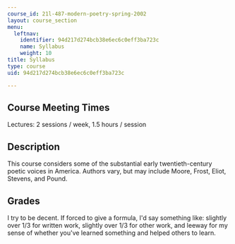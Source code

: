 ```yaml
---
course_id: 21l-487-modern-poetry-spring-2002
layout: course_section
menu:
  leftnav:
    identifier: 94d217d274bcb38e6ec6c0eff3ba723c
    name: Syllabus
    weight: 10
title: Syllabus
type: course
uid: 94d217d274bcb38e6ec6c0eff3ba723c

---
```


Course Meeting Times
--------------------

Lectures: 2 sessions / week, 1.5 hours / session

Description
-----------

This course considers some of the substantial early twentieth-century poetic voices in America. Authors vary, but may include Moore, Frost, Eliot, Stevens, and Pound.

Grades
------

I try to be decent. If forced to give a formula, I'd say something like: slightly over 1/3 for written work, slightly over 1/3 for other work, and leeway for my sense of whether you've learned something and helped others to learn.